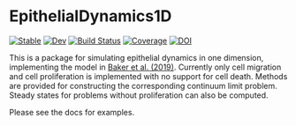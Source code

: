 # EpithelialDynamics1D

[![Stable](https://img.shields.io/badge/docs-stable-blue.svg)](https://DanielVandH.github.io/EpithelialDynamics1D.jl/stable/)
[![Dev](https://img.shields.io/badge/docs-dev-blue.svg)](https://DanielVandH.github.io/EpithelialDynamics1D.jl/dev/)
[![Build Status](https://github.com/DanielVandH/EpithelialDynamics1D.jl/actions/workflows/CI.yml/badge.svg?branch=main)](https://github.com/DanielVandH/EpithelialDynamics1D.jl/actions/workflows/CI.yml?query=branch%3Amain)
[![Coverage](https://codecov.io/gh/DanielVandH/EpithelialDynamics1D.jl/branch/main/graph/badge.svg)](https://codecov.io/gh/DanielVandH/EpithelialDynamics1D.jl)
[![DOI](https://zenodo.org/badge/650044075.svg)](https://zenodo.org/badge/latestdoi/650044075)

This is a package for simulating epithelial dynamics in one dimension, implementing the model in [Baker et al. (2019)](https://doi.org/10.1016/j.jtbi.2018.12.025). Currently only cell migration and cell proliferation is implemented with no support for cell death. Methods are provided for constructing the corresponding continuum limit problem. Steady states for problems without proliferation can also be computed.

Please see the docs for examples.
